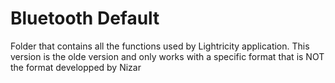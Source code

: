# Bluetooth Default
Folder that contains all the functions used by Lightricity application.
This version is the olde version and only works with a specific format that is NOT the format developped by Nizar
